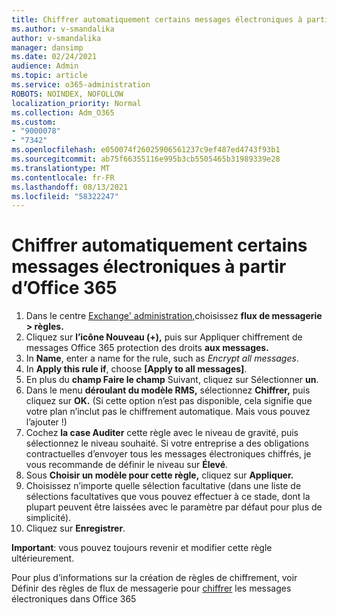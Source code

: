```yaml
---
title: Chiffrer automatiquement certains messages électroniques à partir d’Office 365
ms.author: v-smandalika
author: v-smandalika
manager: dansimp
ms.date: 02/24/2021
audience: Admin
ms.topic: article
ms.service: o365-administration
ROBOTS: NOINDEX, NOFOLLOW
localization_priority: Normal
ms.collection: Adm_O365
ms.custom:
- "9000078"
- "7342"
ms.openlocfilehash: e050074f26025906561237c9ef487ed4743f93b1
ms.sourcegitcommit: ab75f66355116e995b3cb5505465b31989339e28
ms.translationtype: MT
ms.contentlocale: fr-FR
ms.lasthandoff: 08/13/2021
ms.locfileid: "58322247"
---
```

# <a name="automatically-encrypt-certain-email-messages-from-office-365"></a>Chiffrer automatiquement certains messages électroniques à partir d’Office 365

1. Dans le centre [Exchange' administration,](https://outlook.office365.com/ecp/)choisissez **flux de messagerie > règles.** 
2. Cliquez sur **l’icône Nouveau (+),** puis sur Appliquer chiffrement de messages Office 365 protection des droits **aux messages.**
3. In **Name**, enter a name for the rule, such as *Encrypt all messages*.
4. In **Apply this rule if**, choose **[Apply to all messages]**. 
5. En plus du **champ Faire le champ** Suivant, cliquez sur Sélectionner **un**. 
6. Dans le menu **déroulant du modèle RMS,** sélectionnez **Chiffrer,** puis cliquez sur **OK.** (Si cette option n’est pas disponible, cela signifie que votre plan n’inclut pas le chiffrement automatique. Mais vous pouvez l’ajouter !)
7. Cochez **la case Auditer** cette règle avec le niveau de gravité, puis sélectionnez le niveau souhaité. Si votre entreprise a des obligations contractuelles d’envoyer tous les messages électroniques chiffrés, je vous recommande de définir le niveau sur **Élevé**.
8. Sous **Choisir un modèle pour cette règle,** cliquez sur **Appliquer.** 
9. Choisissez n’importe quelle sélection facultative (dans une liste de sélections facultatives que vous pouvez effectuer à ce stade, dont la plupart peuvent être laissées avec le paramètre par défaut pour plus de simplicité).
10. Cliquez sur **Enregistrer**.

**Important**: vous pouvez toujours revenir et modifier cette règle ultérieurement.

Pour plus d’informations sur la création de règles de chiffrement, voir Définir des règles de flux de messagerie pour [chiffrer](https://docs.microsoft.com/microsoft-365/compliance/define-mail-flow-rules-to-encrypt-email) les messages électroniques dans Office 365

